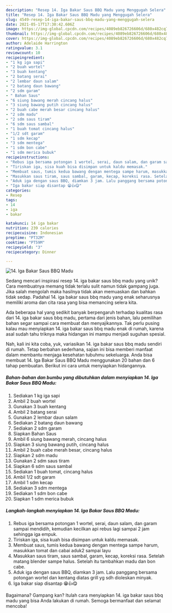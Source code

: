```yaml
---
description: "Resep 14. Iga Bakar Saus BBQ Madu yang Menggugah Selera"
title: "Resep 14. Iga Bakar Saus BBQ Madu yang Menggugah Selera"
slug: 4549-resep-14-iga-bakar-saus-bbq-madu-yang-menggugah-selera
date: 2021-05-17T17:30:42.606Z
image: https://img-global.cpcdn.com/recipes/4089eb826726606d/680x482cq70/14-iga-bakar-saus-bbq-madu-foto-resep-utama.jpg
thumbnail: https://img-global.cpcdn.com/recipes/4089eb826726606d/680x482cq70/14-iga-bakar-saus-bbq-madu-foto-resep-utama.jpg
cover: https://img-global.cpcdn.com/recipes/4089eb826726606d/680x482cq70/14-iga-bakar-saus-bbq-madu-foto-resep-utama.jpg
author: Adelaide Harrington
ratingvalue: 3.1
reviewcount: 10
recipeingredient:
- "1 kg iga sapi"
- "2 buah wortel"
- "3 buah kentang"
- "2 batang serai"
- "2 lembar daun salam"
- "2 batang daun bawang"
- "2 sdm garam"
- " Bahan Saus"
- "6 siung bawang merah cincang halus"
- "3 siung bawang putih cincang halus"
- "2 buah cabe merah besar cincang halus"
- "2 sdm madu"
- "2 sdm saus tiram"
- "6 sdm saus sambal"
- "1 buah tomat cincang halus"
- "1/2 sdt garam"
- "1 sdm kecap"
- "3 sdm mentega"
- "1 sdm bon cabe"
- "1 sdm merica bubuk"
recipeinstructions:
- "Rebus iga bersama potongan 1 wortel, serai, daun salam, dan garam sampai mendidih, kemudian kecilkan api rebus lagi sampai 2 jam sehingga iga empuk."
- "Tiriskan iga, sisa kuah bisa disimpan untuk kaldu memasak."
- "Membuat saus, tumis kedua bawang dengan mentega sampe harum, masukkan tomat dan cabai aduk2 sampai layu"
- "Masukkan saus tiram, saus sambal, garam, kecap, koreksi rasa. Setelah matang blender sampe halus. Setelah itu tambahkan madu dan bon cabe."
- "Aduk iga dengan saus BBQ, diamkan 3 jam. Lalu panggang bersama potongan wortel dan kentang diatas grill yg sdh dioleskan minyak."
- "Iga bakar siap disantap 😁👍😋"
categories:
- Resep
tags:
- 14
- iga
- bakar

katakunci: 14 iga bakar 
nutrition: 239 calories
recipecuisine: Indonesian
preptime: "PT32M"
cooktime: "PT59M"
recipeyield: "3"
recipecategory: Dinner

---
```



![14. Iga Bakar Saus BBQ Madu](https://img-global.cpcdn.com/recipes/4089eb826726606d/680x482cq70/14-iga-bakar-saus-bbq-madu-foto-resep-utama.jpg)

Sedang mencari inspirasi resep 14. iga bakar saus bbq madu yang unik? Cara membuatnya memang tidak terlalu sulit namun tidak gampang juga. Jika salah mengolah maka hasilnya tidak akan memuaskan dan bahkan tidak sedap. Padahal 14. iga bakar saus bbq madu yang enak seharusnya memiliki aroma dan cita rasa yang bisa memancing selera kita.



Ada beberapa hal yang sedikit banyak berpengaruh terhadap kualitas rasa dari 14. iga bakar saus bbq madu, pertama dari jenis bahan, lalu pemilihan bahan segar sampai cara membuat dan menyajikannya. Tak perlu pusing kalau mau menyiapkan 14. iga bakar saus bbq madu enak di rumah, karena asal sudah tahu triknya maka hidangan ini mampu menjadi suguhan spesial.


Nah, kali ini kita coba, yuk, variasikan 14. iga bakar saus bbq madu sendiri di rumah. Tetap berbahan sederhana, sajian ini bisa memberi manfaat dalam membantu menjaga kesehatan tubuhmu sekeluarga. Anda bisa membuat 14. Iga Bakar Saus BBQ Madu menggunakan 20 bahan dan 6 tahap pembuatan. Berikut ini cara untuk menyiapkan hidangannya.

<!--inarticleads1-->

##### Bahan-bahan dan bumbu yang dibutuhkan dalam menyiapkan 14. Iga Bakar Saus BBQ Madu:

1. Sediakan 1 kg iga sapi
1. Ambil 2 buah wortel
1. Gunakan 3 buah kentang
1. Ambil 2 batang serai
1. Gunakan 2 lembar daun salam
1. Sediakan 2 batang daun bawang
1. Sediakan 2 sdm garam
1. Siapkan  Bahan Saus
1. Ambil 6 siung bawang merah, cincang halus
1. Siapkan 3 siung bawang putih, cincang halus
1. Ambil 2 buah cabe merah besar, cincang halus
1. Siapkan 2 sdm madu
1. Gunakan 2 sdm saus tiram
1. Siapkan 6 sdm saus sambal
1. Sediakan 1 buah tomat, cincang halus
1. Ambil 1/2 sdt garam
1. Ambil 1 sdm kecap
1. Sediakan 3 sdm mentega
1. Sediakan 1 sdm bon cabe
1. Siapkan 1 sdm merica bubuk




<!--inarticleads2-->

##### Langkah-langkah menyiapkan 14. Iga Bakar Saus BBQ Madu:

1. Rebus iga bersama potongan 1 wortel, serai, daun salam, dan garam sampai mendidih, kemudian kecilkan api rebus lagi sampai 2 jam sehingga iga empuk.
1. Tiriskan iga, sisa kuah bisa disimpan untuk kaldu memasak.
1. Membuat saus, tumis kedua bawang dengan mentega sampe harum, masukkan tomat dan cabai aduk2 sampai layu
1. Masukkan saus tiram, saus sambal, garam, kecap, koreksi rasa. Setelah matang blender sampe halus. Setelah itu tambahkan madu dan bon cabe.
1. Aduk iga dengan saus BBQ, diamkan 3 jam. Lalu panggang bersama potongan wortel dan kentang diatas grill yg sdh dioleskan minyak.
1. Iga bakar siap disantap 😁👍😋




Bagaimana? Gampang kan? Itulah cara menyiapkan 14. iga bakar saus bbq madu yang bisa Anda lakukan di rumah. Semoga bermanfaat dan selamat mencoba!
